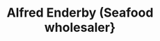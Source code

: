 ---
title: "Alfred Enderby (Seafood wholesaler}"
url: /grimsby/alfred-enderby-seafood-wholesaler/
shop: Fisch
---
